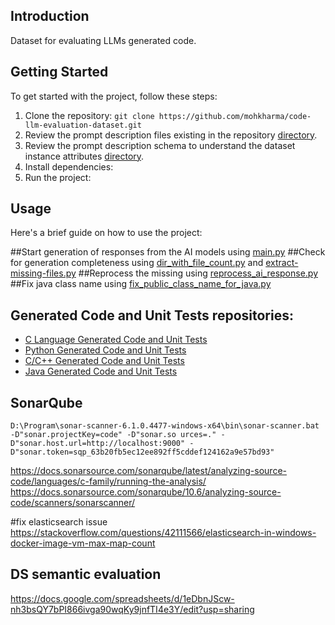 ## Introduction
Dataset for evaluating LLMs generated code.

## Getting Started
To get started with the project, follow these steps:

1. Clone the repository: `git clone https://github.com/mohkharma/code-llm-evaluation-dataset.git`
2. Review the prompt description files existing in the repository [directory](dataset/).
3. Review the prompt description schema to understand the dataset instance attributes [directory](dataset/promptDescriptionSchema.json).
2. Install dependencies:
3. Run the project: 

## Usage
Here's a brief guide on how to use the project:

##Start generation of responses from the AI models using [main.py](python%2Fmain.py)
##Check for generation completeness using [dir_with_file_count.py](python%2Fdir_with_file_count.py) and [extract-missing-files.py](python%2Fextract-missing-files.py)
##Reprocess the missing using [reprocess_ai_response.py](python%2Freprocess_ai_response.py)
##Fix java class name using [fix_public_class_name_for_java.py](python%2Ffix_public_class_name_for_java.py)


## Generated Code and Unit Tests repositories:

- [C Language Generated Code and Unit Tests](https://github.com/mohsystem/llm_generated_code_c)
- [Python Generated Code and Unit Tests](https://github.com/mohsystem/llm-generated-code-python)
- [C/C++ Generated Code and Unit Tests](https://github.com/mohsystem/llm-generated-code-c-cpp)
- [Java Generated Code and Unit Tests](https://github.com/mohsystem/llm-generated-code-java)


## SonarQube

`D:\Program\sonar-scanner-6.1.0.4477-windows-x64\bin\sonar-scanner.bat -D"sonar.projectKey=code" -D"sonar.so
urces=." -D"sonar.host.url=http://localhost:9000" -D"sonar.token=sqp_63b20fb5ec12ee892ff5cddef124162a9e57bd93"`

https://docs.sonarsource.com/sonarqube/latest/analyzing-source-code/languages/c-family/running-the-analysis/
https://docs.sonarsource.com/sonarqube/10.6/analyzing-source-code/scanners/sonarscanner/

#fix elasticsearch issue
https://stackoverflow.com/questions/42111566/elasticsearch-in-windows-docker-image-vm-max-map-count



## DS semantic evaluation

https://docs.google.com/spreadsheets/d/1eDbnJScw-nh3bsQY7bPI866ivga90wqKy9jnfTI4e3Y/edit?usp=sharing
